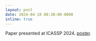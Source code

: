 ```yaml
---
layout: post
date: 2024-04-18 08:30:00-0000
inline: true
---
```


Paper presented at ICASSP 2024. [poster](/assets/files/aegis_poster.pdf).
